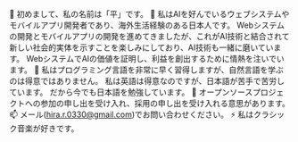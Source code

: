 👋 初めまして、私の名前は「平」です。
👀 私はAIを好んでいるウェブシステムやモバイルアプリ開発者であり、海外生活経験のある日本人です。
Webシステムの開発とモバイルアプリの開発を進めてきましたが、これがAI技術と結合されて新しい社会的実体を示すことを楽しみにしており、AI技術も一緒に磨いています。
WebシステムでAIの価値を証明し、利益を創出するために情熱を注いでいます。
🌱 私はプログラミング言語を非常に早く習得しますが、自然言語を学ぶのは得意ではありません。
   私は英語は得意なのですが、日本語が苦手で苦労しています。 だから今でも日本語を勉強しています。
💞️ オープンソースプロジェクトへの参加の申し出を受け入れ、採用の申し出を受け入れる意思があります。
📫 メール(hira.r.0330@gmail.com)でお問い合わせください。
⚡ 私はクラシック音楽が好きです。
